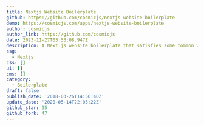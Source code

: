 ```yaml
---
title: Nextjs Website Boilerplate
github: https://github.com/cosmicjs/nextjs-website-boilerplate
demo: https://cosmicjs.com/apps/nextjs-website-boilerplate
author: cosmicjs
author_link: https://github.com/cosmicjs
date: 2023-11-27T03:53:08.947Z
description: A Next.js website boilerplate that satisfies some common website requirements.
ssg:
  - Nextjs
css: []
ui: []
cms: []
category:
  - Boilerplate
draft: false
publish_date: '2018-03-26T14:56:40Z'
update_date: '2020-05-14T22:05:22Z'
github_star: 95
github_fork: 47
---
```

